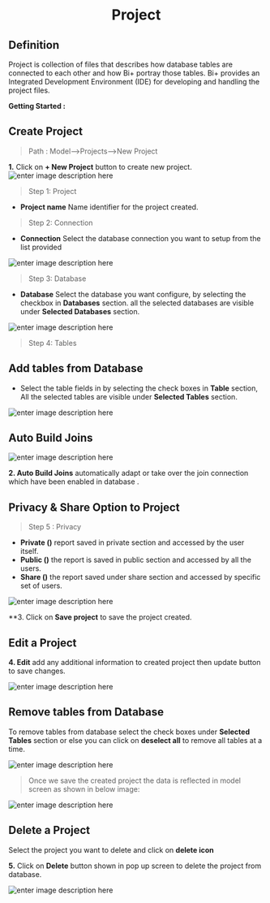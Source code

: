<center><h1>Project</h1></center>

## Definition

Project is collection of files that describes how database tables are connected to each other and how Bi+ portray those tables.
Bi+ provides an Integrated Development Environment (IDE) for developing and handling the project files.

**Getting Started :**

## Create Project

> Path : Model-->Projects-->New Project
   
   **1.** Click on **+ New Project** button to create new project.
   ![enter image description here](https://raw.githubusercontent.com/sv18042016/fp1/c9ed66676e23e0ae62ebdd2103760238d0a1b0f3/images/new_project.png)
> Step 1: Project

 - **Project name** Name identifier for the project created.
 
 >Step 2: Connection
- **Connection** Select the database connection you want to setup from the list provided

![enter image description here](https://raw.githubusercontent.com/sv18042016/fp1/master/images/model2.png)

> Step 3: Database

- **Database** Select the database you want configure, by selecting the checkbox in **Databases** section. all the selected databases are visible under **Selected Databases** section.

![enter image description here](https://raw.githubusercontent.com/sv18042016/fp1/master/images/model3.png)

>Step 4: Tables

## Add tables from Database

- Select the table fields in by selecting the check boxes in **Table** section, All the selected tables are visible under **Selected Tables** section.

![enter image description here](https://raw.githubusercontent.com/sv18042016/fp1/master/images/add_tables.png)

## Auto Build Joins

![enter image description here](https://raw.githubusercontent.com/sv18042016/fp1/master/images/model%204.png)

**2. Auto Build Joins**  automatically adapt or take over the join connection which have been enabled in database .

## Privacy & Share Option to Project
> Step 5 : Privacy

- **Private ()** report saved in private section and accessed by the user itself.
- **Public ()** the report is saved in public section and accessed by all the users.
-  **Share ()** the report saved under share section and accessed by specific set of users.

![enter image description here](https://raw.githubusercontent.com/sv18042016/fp1/8dcf17faa6e3f50d5f3f79ae269a02c1eb7237c9/images/save_project.png)

**3. Click on **Save project** to save the project created.

## Edit a Project

**4. Edit** add any additional information to created project then update button to save changes.

![enter image description here](https://raw.githubusercontent.com/sv18042016/fp1/master/images/model5.png)

## Remove tables from Database 
To remove tables from database select the check boxes under **Selected Tables** section or else you can click on **deselect all** to remove all tables at a time.

![enter image description here](https://raw.githubusercontent.com/sv18042016/fp1/0e5fb234751d7b3cd7f8f40b1ad7d79bca7c22d7/images/remove_tables.png)
> Once we save the created project the data is reflected in model screen as shown in below image:

![enter image description here](https://raw.githubusercontent.com/sv18042016/fp1/master/images/project_final.png)

## Delete a Project

Select the project you want to delete and click on **delete icon**

**5.** Click on **Delete** button shown in pop up screen to delete the project from database.

![enter image description here](https://raw.githubusercontent.com/sv18042016/fp1/master/images/project_del.png)
    
<!--stackedit_data:
eyJoaXN0b3J5IjpbMjI2NTc5NTM3XX0=
-->